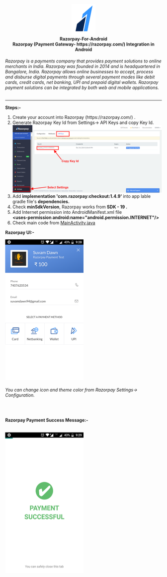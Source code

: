 <p align="center">
  <img src="https://github.com/Suvam-Dawn/Razorpay-For-Android/blob/master/README/razorpay.png"width="15%;" height="100px;"/><br/>
   <b>Razorpay-For-Android</h1><br/>Razorpay (Payment Gateway- https://razorpay.com/) Integration in Android</b>
</p>
<h6>Razorpay is a payments company that provides payment solutions to online merchants in India. Razorpay was founded in 2014 and is headquartered in Bangalore, India. Razorpay allows online businesses to accept, process and disburse digital payments through several payment modes like debit cards, credit cards, net banking, UPI and prepaid digital wallets. Razorpay payment solutions can be integrated by both web and mobile applications.</h6>
<hr>

<p><b> Steps:- </b></p>
<ol type="1">
  <li>Create your account into Razorpay (https://razorpay.com/) .</li>
  <li>Generate Razorpay Key Id from Settings-> API Keys and copy Key Id.</li>
  <img src="https://github.com/Suvam-Dawn/Razorpay-For-Android/blob/master/README/Razorpay%20Key%20Id.png"/>
  <li>Add <b> implementation 'com.razorpay:checkout:1.4.9' </b> into app lable gradle file's <b>dependencies.</b></li>
  <li>Check <b>minSdkVersion</b>, Razorpay works from <b>SDK - 19 .</b></li>
  <li>Add Internet permission into AndroidManifest.xml file<br><b> &#60;uses-permission android:name="android.permission.INTERNET"/&#62; </b> </br></li>
  <li>Check main code from <a href="https://github.com/Suvam-Dawn/Razorpay-For-Android/blob/master/app/src/main/java/com/suvam/dawn/razorpay/MainActivity.java" target="_blank">MainActivity.java</a></li>
</ol>
<p><b>Razorpay UI:- </b></p>
<img src="https://github.com/Suvam-Dawn/Razorpay-For-Android/blob/master/README/Razorpay%20UI.png" width="50%;" height="450px;"/><br/>
<h6>You can change icon and theme color from Razorpay Settings-> Configuration. </h6><br/>
<p><b>Razorpay Payment Success Message:- </b></p><br/>
<img src="https://github.com/Suvam-Dawn/Razorpay-For-Android/blob/master/README/Payment%20Success.png" width="50%;" height="450px;"/><br/>
